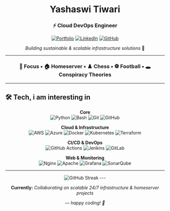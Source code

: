 <div align="center">

# Yashaswi Tiwari
### ⚡ Cloud DevOps Engineer

[![Portfolio](https://img.shields.io/badge/yashaswi.dev-000000?style=for-the-badge&logo=vercel&logoColor=white)](https://yashaswi.dev)
[![LinkedIn](https://img.shields.io/badge/Connect-000000?style=for-the-badge&logo=linkedin&logoColor=white)](https://linkedin.com/in/yashaswi-tiwari-5423211a8/)
[![GitHub](https://img.shields.io/badge/Follow-000000?style=for-the-badge&logo=github&logoColor=white)](https://github.com/yashaswi-tiwari)

*Building sustainable & scalable infrastructure solutions* 🚀

---

### 🎯 **Focus** • 🏠 **Homeserver** • ♟️ **Chess** • ⚽ **Football** • 🕳️ **Conspiracy Theories**

---

</div>

## 🛠️ Tech, i am interesting in

<div align="center">

**Core**  
![Python](https://img.shields.io/badge/-Python-000000?style=flat-square&logo=python&logoColor=white)
![Bash](https://img.shields.io/badge/-Bash-000000?style=flat-square&logo=gnubash&logoColor=white)
![Git](https://img.shields.io/badge/-Git-000000?style=flat-square&logo=git&logoColor=white)
![GitHub](https://img.shields.io/badge/-GitHub-000000?style=flat-square&logo=github&logoColor=white)

**Cloud & Infrastructure**  
![AWS](https://img.shields.io/badge/-AWS-000000?style=flat-square&logo=amazonaws&logoColor=white)
![Azure](https://img.shields.io/badge/-Azure-000000?style=flat-square&logo=microsoftazure&logoColor=white)
![Docker](https://img.shields.io/badge/-Docker-000000?style=flat-square&logo=docker&logoColor=white)
![Kubernetes](https://img.shields.io/badge/-K8s-000000?style=flat-square&logo=kubernetes&logoColor=white)
![Terraform](https://img.shields.io/badge/-Terraform-000000?style=flat-square&logo=terraform&logoColor=white)

**CI/CD & DevOps**  
![GitHub Actions](https://img.shields.io/badge/-Actions-000000?style=flat-square&logo=githubactions&logoColor=white)
![Jenkins](https://img.shields.io/badge/-Jenkins-000000?style=flat-square&logo=jenkins&logoColor=white)
![GitLab](https://img.shields.io/badge/-GitLab-000000?style=flat-square&logo=gitlab&logoColor=white)

**Web & Monitoring**  
![Nginx](https://img.shields.io/badge/-Nginx-000000?style=flat-square&logo=nginx&logoColor=white)
![Apache](https://img.shields.io/badge/-Apache-000000?style=flat-square&logo=apache&logoColor=white)
![Grafana](https://img.shields.io/badge/-Grafana-000000?style=flat-square&logo=grafana&logoColor=white)
![SonarQube](https://img.shields.io/badge/-SonarQube-000000?style=flat-square&logo=sonarqube&logoColor=white)

</div>

---

<div align="center">

<img src="https://github-readme-streak-stats.herokuapp.com/?user=yashaswi29&theme=react&hide_border=true&background=0d1117&stroke=00d9ff&ring=00d9ff&fire=ff6b6b&currStreakLabel=ffffff&currStreakNum=ffffff" alt="GitHub Streak" />
---

**Currently:** *Collaborating on scalable 24/7 infrastructure & homeserver projects*

*— happy coding! 🖤*

</div>
